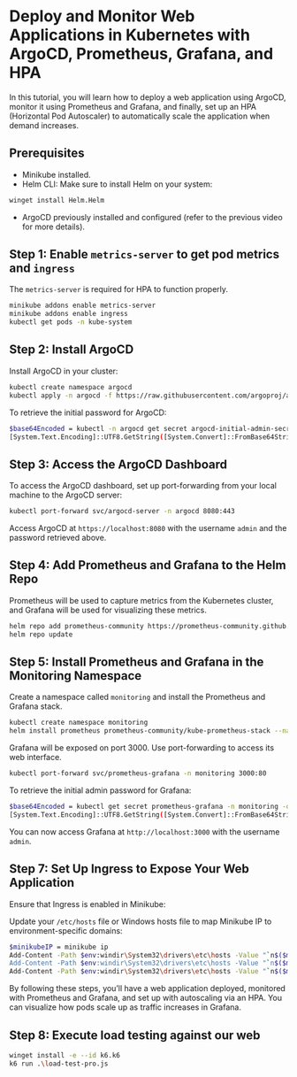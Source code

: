 # Deploy and Monitor Web Applications in Kubernetes with ArgoCD, Prometheus, Grafana, and HPA

In this tutorial, you will learn how to deploy a web application using ArgoCD, monitor it using Prometheus and Grafana, and finally, set up an HPA (Horizontal Pod Autoscaler) to automatically scale the application when demand increases.

## Prerequisites

- Minikube installed.
- Helm CLI: Make sure to install Helm on your system:

```bash
winget install Helm.Helm
```

- ArgoCD previously installed and configured (refer to the previous video for more details).

## Step 1: Enable `metrics-server` to get pod metrics and `ingress`

The `metrics-server` is required for HPA to function properly.

```bash
minikube addons enable metrics-server
minikube addons enable ingress
kubectl get pods -n kube-system
```

## Step 2: Install ArgoCD

Install ArgoCD in your cluster:

```bash
kubectl create namespace argocd
kubectl apply -n argocd -f https://raw.githubusercontent.com/argoproj/argo-cd/stable/manifests/install.yaml
```

To retrieve the initial password for ArgoCD:

```bash
$base64Encoded = kubectl -n argocd get secret argocd-initial-admin-secret -o jsonpath="{.data.password}"
[System.Text.Encoding]::UTF8.GetString([System.Convert]::FromBase64String($base64Encoded))
```

## Step 3: Access the ArgoCD Dashboard

To access the ArgoCD dashboard, set up port-forwarding from your local machine to the ArgoCD server:

```bash
kubectl port-forward svc/argocd-server -n argocd 8080:443
```

Access ArgoCD at `https://localhost:8080` with the username `admin` and the password retrieved above.

## Step 4: Add Prometheus and Grafana to the Helm Repo

Prometheus will be used to capture metrics from the Kubernetes cluster, and Grafana will be used for visualizing these metrics.

```bash
helm repo add prometheus-community https://prometheus-community.github.io/helm-charts
helm repo update
```

## Step 5: Install Prometheus and Grafana in the Monitoring Namespace

Create a namespace called `monitoring` and install the Prometheus and Grafana stack.

```bash
kubectl create namespace monitoring
helm install prometheus prometheus-community/kube-prometheus-stack --namespace monitoring
```

Grafana will be exposed on port 3000. Use port-forwarding to access its web interface.

```bash
kubectl port-forward svc/prometheus-grafana -n monitoring 3000:80
```

To retrieve the initial admin password for Grafana:

```bash
$base64Encoded = kubectl get secret prometheus-grafana -n monitoring -o jsonpath="{.data.admin-password}"
[System.Text.Encoding]::UTF8.GetString([System.Convert]::FromBase64String($base64Encoded))
```

You can now access Grafana at `http://localhost:3000` with the username `admin`.

## Step 7: Set Up Ingress to Expose Your Web Application

Ensure that Ingress is enabled in Minikube:

Update your `/etc/hosts` file or Windows hosts file to map Minikube IP to environment-specific domains:

```bash
$minikubeIP = minikube ip
Add-Content -Path $env:windir\System32\drivers\etc\hosts -Value "`n$($minikubeIP) dev.demo-webapp.local" -Force
Add-Content -Path $env:windir\System32\drivers\etc\hosts -Value "`n$($minikubeIP) pre.demo-webapp.local" -Force
Add-Content -Path $env:windir\System32\drivers\etc\hosts -Value "`n$($minikubeIP) demo-webapp.com" -Force
```

By following these steps, you’ll have a web application deployed, monitored with Prometheus and Grafana, and set up with autoscaling via an HPA. You can visualize how pods scale up as traffic increases in Grafana.

## Step 8: Execute load testing against our web

```bash
winget install -e --id k6.k6
k6 run .\load-test-pro.js
```
